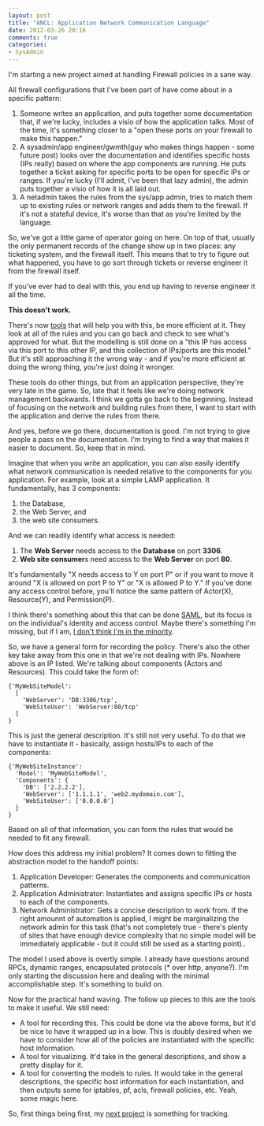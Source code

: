 ```yaml
---
layout: post
title: "ANCL: Application Network Communication Language"
date: 2012-03-26 20:16
comments: true
categories:
- SysAdmin
---
```


I'm starting a new project aimed at handling Firewall policies in a
sane way.

All firewall configurations that I've been part of have come about in
a specific pattern:

1. Someone writes an application, and puts together some documentation
that, if we're lucky, includes a visio of how the application
talks. Most of the time, it's something closer to a "open these ports
on your firewall to make this happen."
1. A sysadmin/app engineer/gwmth(guy who makes things happen - some
future post) looks over the documentation and identifies specific
hosts (IPs really) based on where the app components are running. He
puts together a ticket asking for specific ports to be open for
specific IPs or ranges. If you're lucky (I'll admit, I've been that
lazy admin), the admin puts together a visio of how it is all laid
out.
1. A netadmin takes the rules from the sys/app admin, tries to match
them up to existing rules or network ranges and adds them to the
firewall. If it's not a stateful device, it's worse than that as
you're limited by the language.

So, we've got a little game of operator going on here. On top of that,
usually the only permanent records of the change show up in two
places: any ticketing system, and the firewall itself. This means that
to try to figure out what happened, you have to go sort through
tickets or reverse engineer it from the firewall itself.

If you've ever had to deal with this, you end up having to reverse
engineer it all the time.

**This doesn't work.**

There's now [tools](http://www.redsealnetworks.com/) that will help
you with this, be more efficient at it. They look at all of the rules
and you can go back and check to see what's approved for what. But the
modelling is still done on a "this IP has access via this port to this
other IP, and this collection of IPs/ports are this model." But it's
still approaching it the wrong way - and if you're more efficient at
doing the wrong thing, you're just doing it wronger.

These tools do other things, but from an application perspective,
they're very late in the game. So, late that it feels like we're doing
network management backwards. I think we gotta go back to the
beginning. Instead of focusing on the network and building rules from
there, I want to start with the application and derive the rules from
there.

And yes, before we go there, documentation is good. I'm not trying to
give people a pass on the documentation. I'm trying to find a way that
makes it easier to document. So, keep that in mind.

Imagine that when you write an application, you can also easily
identify what network communication is needed relative to the
components for you application. For example, look at a simple LAMP
application. It fundamentally, has 3 components:

1. the Database,
1. the Web Server, and
1. the web site consumers.

And we can readily identify what access is needed:

1. The **Web Server** needs access to the **Database** on port
**3306**.
1. **Web site consumer**s need access to the **Web Server** on port
**80**.

It's fundamentally "X needs access to Y on port P" or if you want to
move it around "X is allowed on port P to Y" or "X is allowed P to Y."
If you've done any access control before, you'll notice the same
pattern of Actor(X), Resource(Y), and Permission(P).

I think there's something about this that can be done
[SAML](http://en.wikipedia.org/wiki/Security_Assertion_Markup_Language),
but its focus is on the individual's identity and access
control. Maybe there's something I'm missing, but if I am, [I don't
think I'm in the minority](https://www.google.com/search?q=don't+understand+saml).

So, we have a general form for recording the policy. There's also the
other key take away from this one in that we're not dealing with
IPs. Nowhere above is an IP listed. We're talking about components
(Actors and Resources). This could take the form of:

    {'MyWebSiteModel':
      [
        'WebServer': 'DB:3306/tcp',
        'WebSiteUser': 'WebServer:80/tcp'
      ]
    }

This is just the general description. It's still not very useful. To
do that we have to instantiate it - basically, assign hosts/IPs to
each of the components:

    {'MyWebSiteInstance':
      'Model': 'MyWebSiteModel',
      'Components': {
        'DB': ['2.2.2.2'],
        'WebServer': ['1.1.1.1', 'web2.mydomain.com'],
        'WebSiteUser': ['0.0.0.0']
      }
    }

Based on all of that information, you can form the rules that would be
needed to fit any firewall.

How does this address my initial problem? It comes down to fitting the
abstraction model to the handoff points:

1. Application Developer: Generates the components and communication
patterns.
1. Application Administrator: Instantiates and assigns specific IPs or
hosts to each of the components.
1. Network Administrator: Gets a concise description to work from. If
the right amounnt of automation is applied, I might be marginalizing
the network admin for this task (that's not completely true - there's
plenty of sites that have enough device complexity that no simple
model will be immediately applicable - but it could still be used as a
starting point)..

The model I used above is overtly simple. I already have questions
around RPCs, dynamic ranges, encapsulated protocols (* over http,
anyone?). I'm only starting the discussion here and dealing with the
minimal accomplishable step. It's something to build on.

Now for the practical hand waving. The follow up pieces to this are
the tools to make it useful. We still need:

* A tool for recording this. This could be done via the above forms,
  but it'd be nice to have it wrapped up in a bow. This is doubly
  desired when we have to consider how all of the policies are
  instantiated with the specific host information.
* A tool for visualizing. It'd take in the general descriptions, and
  show a pretty display for it.
* A tool for converting the models to rules. It would take in the
  general descriptions, the specific host information for each
  instantiation, and then outputs some for iptables, pf, acls,
  firewall policies, etc. Yeah, some magic here.

So, first things being first, my [next project](http://github.com/cmceniry/ancl)
is something for tracking.
